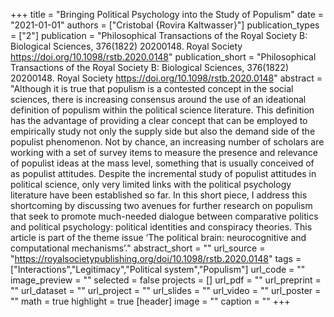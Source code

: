 +++
title = "Bringing Political Psychology into the Study of Populism"
date = "2021-01-01"
authors = ["Cristobal {Rovira Kaltwasser}"]
publication_types = ["2"]
publication = "Philosophical Transactions of the Royal Society B: Biological Sciences, 376(1822) 20200148. Royal Society https://doi.org/10.1098/rstb.2020.0148"
publication_short = "Philosophical Transactions of the Royal Society B: Biological Sciences, 376(1822) 20200148. Royal Society https://doi.org/10.1098/rstb.2020.0148"
abstract = "Although it is true that populism is a contested concept in the social sciences, there is increasing consensus around the use of an ideational definition of populism within the political science literature. This definition has the advantage of providing a clear concept that can be employed to empirically study not only the supply side but also the demand side of the populist phenomenon. Not by chance, an increasing number of scholars are working with a set of survey items to measure the presence and relevance of populist ideas at the mass level, something that is usually conceived of as populist attitudes. Despite the incremental study of populist attitudes in political science, only very limited links with the political psychology literature have been established so far. In this short piece, I address this shortcoming by discussing two avenues for further research on populism that seek to promote much-needed dialogue between comparative politics and political psychology: political identities and conspiracy theories. This article is part of the theme issue ‘The political brain: neurocognitive and computational mechanisms’."
abstract_short = ""
url_source = "https://royalsocietypublishing.org/doi/10.1098/rstb.2020.0148"
tags = ["Interactions","Legitimacy","Political system","Populism"]
url_code = ""
image_preview = ""
selected = false
projects = []
url_pdf = ""
url_preprint = ""
url_dataset = ""
url_project = ""
url_slides = ""
url_video = ""
url_poster = ""
math = true
highlight = true
[header]
image = ""
caption = ""
+++
